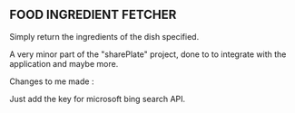 ## FOOD INGREDIENT FETCHER ##

Simply return the ingredients of the dish specified. 

A very minor part of the "sharePlate" project, done to to integrate with the application and maybe more. 

Changes to me made : 

Just add the key for microsoft bing search API.

